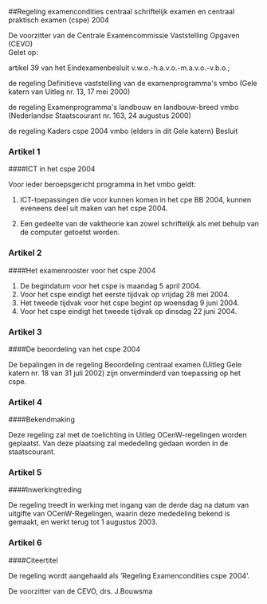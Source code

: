 <meta http-equiv='Content-Type' content='text/html; charset=utf-8' />

##Regeling examencondities centraal schriftelijk examen en centraal praktisch examen (cspe) 2004

De voorzitter van de Centrale Examencommissie Vaststelling Opgaven (CEVO)  
Gelet op:

artikel 39 van het Eindexamenbesluit v.w.o.-h.a.v.o.-m.a.v.o.-v.b.o.;  

de regeling Definitieve vaststelling van de examenprogramma's vmbo (Gele katern van Uitleg nr. 13, 17 mei 2000)  

de regeling Examenprogramma's landbouw en landbouw-breed vmbo (Nederlandse Staatscourant nr. 163, 24 augustus 2000)  

de regeling Kaders cspe 2004 vmbo (elders in dit Gele katern)     Besluit    

### Artikel  1  

####ICT in het cspe 2004

Voor ieder beroepsgericht programma in het vmbo geldt: 

1. ICT-toepassingen die voor kunnen komen in het cpe BB 2004, kunnen eveneens deel uit maken van het cspe 2004.  

2. Een gedeelte van de vaktheorie kan zowel schriftelijk als met behulp van de computer getoetst worden.    

### Artikel  2  

####Het examenrooster voor het cspe 2004

1.  De begindatum voor het cspe is maandag 5 april 2004.   
2.  Voor het cspe eindigt het eerste tijdvak op vrijdag 28 mei 2004.   
3.  Het tweede tijdvak voor het cspe begint op woensdag 9 juni 2004.   
4.  Voor het cspe eindigt het tweede tijdvak op dinsdag 22 juni 2004.   

### Artikel  3  

####De beoordeling van het cspe 2004

De bepalingen in de regeling Beoordeling centraal examen (Uitleg Gele katern nr. 18 van 31 juli 2002) zijn onverminderd van toepassing op het cspe.  

### Artikel  4  

####Bekendmaking

Deze regeling zal met de toelichting in Uitleg OCenW-regelingen worden geplaatst. Van deze plaatsing zal mededeling gedaan worden in de staatscourant.  

### Artikel  5  

####Inwerkingtreding

De regeling treedt in werking met ingang van de derde dag na datum van uitgifte van OCenW-Regelingen, waarin deze mededeling bekend is gemaakt, en werkt terug tot 1 augustus 2003.  

### Artikel  6  

####Citeertitel

De regeling wordt aangehaald als ’Regeling Examencondities cspe 2004’.  

De 
voorzitter van de CEVO, 
drs. J.Bouwsma    
